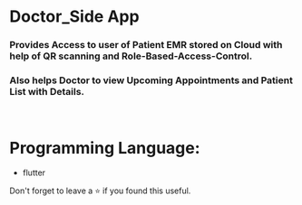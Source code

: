 # Doctor_Side App
### Provides Access to user of Patient EMR stored on Cloud with help of QR scanning and Role-Based-Access-Control.
### Also helps Doctor to view Upcoming Appointments and Patient List with Details.
<br/>


# Programming Language:
 - flutter

Don't forget to leave a ⭐ if you found this useful.
